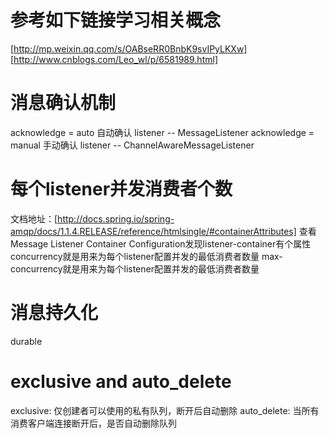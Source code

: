 # 参考如下链接学习相关概念
[http://mp.weixin.qq.com/s/OABseRR0BnbK9svIPyLKXw]
[http://www.cnblogs.com/Leo_wl/p/6581989.html]
# 消息确认机制
acknowledge = auto 自动确认
listener -- MessageListener
acknowledge = manual 手动确认
listener -- ChannelAwareMessageListener
# 每个listener并发消费者个数
文档地址：[http://docs.spring.io/spring-amqp/docs/1.1.4.RELEASE/reference/htmlsingle/#containerAttributes]
查看Message Listener Container Configuration发现listener-container有个属性
concurrency就是用来为每个listener配置并发的最低消费者数量
max-concurrency就是用来为每个listener配置并发的最低消费者数量 
# 消息持久化
durable
# exclusive and auto_delete
exclusive: 仅创建者可以使用的私有队列，断开后自动删除 
auto_delete: 当所有消费客户端连接断开后，是否自动删除队列 

